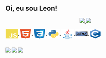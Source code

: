 ## Oi, eu sou Leon!

<div align="center">
  <a href="https://github.com/Leon-004W">
  <img height="180em" src="https://github-readme-stats.vercel.app/api?username=Leon-004W&show_icons=true&theme=dracula&include_all_commits=true&count_private=true"/>
  <img height="180em" src="https://github-readme-stats.vercel.app/api/top-langs/?username=Leon-004W&layout=compact&langs_count=7&theme=dracula"/>
</div>

<div style="display: inline_block"><br>
  <img align="center" alt="Leon-Js" height="30" width="40" src="https://raw.githubusercontent.com/devicons/devicon/master/icons/javascript/javascript-plain.svg">
  <img align="center" alt="Leon-HTML" height="30" width="40" src="https://raw.githubusercontent.com/devicons/devicon/master/icons/html5/html5-original.svg">
  <img align="center" alt="Leon-CSS" height="30" width="40" src="https://raw.githubusercontent.com/devicons/devicon/master/icons/css3/css3-original.svg">
  <img align="center" alt="Leon-Python" height="30" width="40" src="https://raw.githubusercontent.com/devicons/devicon/master/icons/python/python-original.svg">
  <img align="center" alt="Leon-Java" height="30" width="40" src="https://raw.githubusercontent.com/devicons/devicon/master/icons/java/java-original.svg">
  <img align="center" alt="Leon-PHP" height="30" width="40" src="https://raw.githubusercontent.com/devicons/devicon/master/icons/php/php-original.svg">
  <img align="center" alt="Leon-C" height="30" width="40" src="https://raw.githubusercontent.com/devicons/devicon/master/icons/c/c-original.svg">
</div>
  
  ##
  
<div> 
  <a href="https://www.linkedin.com/in/leon-augusto-0184a120a" target="_blank"><img src="https://img.shields.io/badge/-LinkedIn-%230077B5?style=for-the-badge&logo=linkedin&logoColor=white" target="_blank"></a> 
  <a href="https://instagram.com/leonaugusto087" target="_blank"><img src="https://img.shields.io/badge/-Instagram-%23E4405F?style=for-the-badge&logo=instagram&logoColor=white" target="_blank"></a>
  <a href = "mailto:leonaugusto087@gmail.com"><img src="https://img.shields.io/badge/-Gmail-%23333?style=for-the-badge&logo=gmail&logoColor=white" target="_blank"></a>
</div>  
